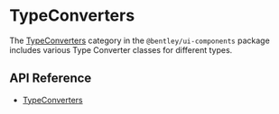 # TypeConverters

The [TypeConverters]($ui-components:TypeConverters) category in the `@bentley/ui-components` package includes
various Type Converter classes for different types.

## API Reference

* [TypeConverters]($ui-components:TypeConverters)
